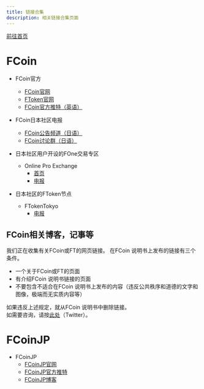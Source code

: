```yaml
---
title: 链接合集
description: 相关链接合集页面
---
```


[前往首页](./)

# FCoin

- FCoin官方
    - [FCoin官网](https://www.fcoin.com)
    - [FToken官网](https://ftoken.com)
    - [FCoin官方推特（英语）](https://twitter.com/FCoinOfficial)

- FCoin日本社区电报
    - [FCoin公告频道（日语）](https://t.me/fcoinfanjapanese)
    - [FCoin讨论群（日语）](https://t.me/fcoinchatjapanese)
    
- 日本社区用户开设的FOne交易专区
    - Online Pro Exchange
        - [首页](https://www.fcoin.com/category/onlineproexchange)
        - [电报](https://t.me/OnlinePro_Exchange)
        
- 日本社区的FToken节点
    - FTokenTokyo
        - [电报](https://t.me/ftokentokyo)
        
## FCoin相关博客，记事等

我们正在收集有关FCoin或FT的网页链接。
在FCoin 说明书上发布的链接有三个条件。
- 一个关于FCoin或FT的页面
- 有介绍FCoin 说明书链接的页面
- 不要包含不适合在FCoin 说明书上发布的内容（违反公共秩序和道德的文字和图像，极端而无实质内容等）

如果违反上述规定，就从FCoin 说明书中删除链接。  
如需要咨询，请按[此处](https://twitter.com/lucied2007)（Twitter）。
        

# FCoinJP

- FCoinJP
    - [FCoinJP官网](https://www.fcoinjp.com)
    - [FCoinJP官方推特](https://twitter.com/fcoin_jp)
    - [FCoinJP博客](https://fcoin-fan.jp/)